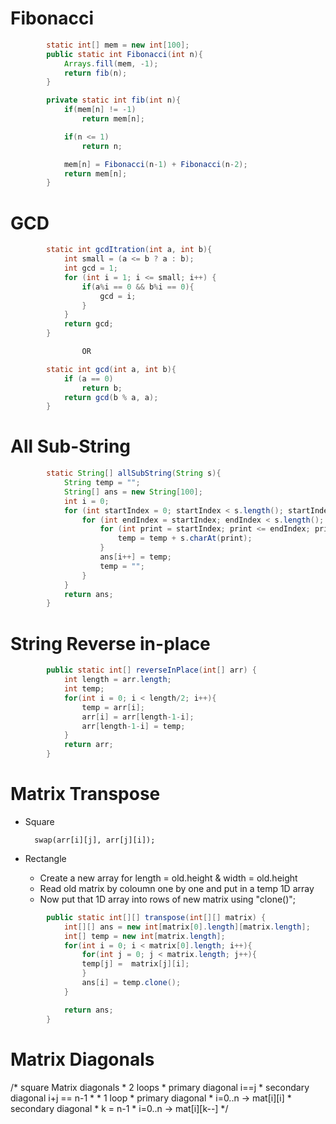 # Fibonacci
```JAVA
        static int[] mem = new int[100];
        public static int Fibonacci(int n){
            Arrays.fill(mem, -1);
            return fib(n);
        }

        private static int fib(int n){
            if(mem[n] != -1)
                return mem[n];

            if(n <= 1)
                return n;    

            mem[n] = Fibonacci(n-1) + Fibonacci(n-2);
            return mem[n];
        }
```

# GCD
```JAVA
        static int gcdItration(int a, int b){
            int small = (a <= b ? a : b);
            int gcd = 1;
            for (int i = 1; i <= small; i++) {
                if(a%i == 0 && b%i == 0){
                    gcd = i;
                }
            }
            return gcd;
        }

                OR

        static int gcd(int a, int b){
            if (a == 0)
                return b;
            return gcd(b % a, a);         
        }
```

# All Sub-String 
```JAVA
        static String[] allSubString(String s){
            String temp = "";
            String[] ans = new String[100];
            int i = 0;
            for (int startIndex = 0; startIndex < s.length(); startIndex++) {
                for (int endIndex = startIndex; endIndex < s.length(); endIndex++) {
                    for (int print = startIndex; print <= endIndex; print++) {
                        temp = temp + s.charAt(print);
                    }
                    ans[i++] = temp;
                    temp = "";
                }
            } 
            return ans;
        }
```

# String Reverse in-place
```JAVA
        public static int[] reverseInPlace(int[] arr) {
            int length = arr.length;
            int temp;
            for(int i = 0; i < length/2; i++){
                temp = arr[i];
                arr[i] = arr[length-1-i];
                arr[length-1-i] = temp;
            }
            return arr;
        }
```

# Matrix Transpose
- Square

        swap(arr[i][j], arr[j][i]);
        

- Rectangle
    *   Create a new array for length = old.height & width = old.height
    *   Read old matrix by coloumn one by one and put in a temp 1D array
    *   Now put that 1D array into rows of new matrix using "clone()";
    
```JAVA
        public static int[][] transpose(int[][] matrix) {
            int[][] ans = new int[matrix[0].length][matrix.length];
            int[] temp = new int[matrix.length];
            for(int i = 0; i < matrix[0].length; i++){
                for(int j = 0; j < matrix.length; j++){
                temp[j] =  matrix[j][i]; 
                }
                ans[i] = temp.clone();
            }

            return ans;
        }
```

# Matrix Diagonals

   /* square Matrix diagonals
    *   2 loops
    *       primary diagonal i==j
    *       secondary diagonal i+j == n-1
    *
    *   1 loop
    *        primary diagonal
    *           i=0..n -> mat[i][i]
    *      secondary diagonal
    *         k = n-1
    *        i=0..n -> mat[i][k--]
    */
